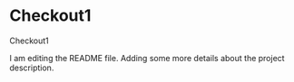 # Checkout1
Checkout1

I am editing the README file. Adding some more details about the project description.
